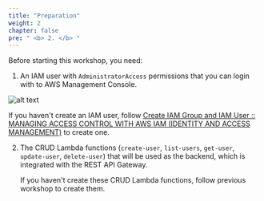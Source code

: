```yaml
---
title: "Preparation"
weight: 2
chapter: false
pre: " <b> 2. </b> "
---
```


Before starting this workshop, you need:

1. An IAM user with `AdministratorAccess` permissions that you can login with to AWS Management Console.

![alt text](/images/workshop-2/IAM-user-login-and-permissions.png)

   If you haven't create an IAM user, follow [Create IAM Group and IAM User :: MANAGING ACCESS CONTROL WITH AWS IAM (IDENTITY AND ACCESS MANAGEMENT)](https://000002.awsstudygroup.com/2-create-admin-user-and-group/) to create one.

2. The CRUD Lambda functions (`create-user`, `list-users`, `get-user`, `update-user`, `delete-user`) that will be used as the backend, which is integrated with the REST API Gateway.

   If you haven't create these CRUD Lambda functions, follow previous workshop to create them.
